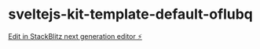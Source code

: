 # sveltejs-kit-template-default-oflubq

[Edit in StackBlitz next generation editor ⚡️](https://stackblitz.com/~/github.com/eltigerchino/sveltejs-kit-template-default-oflubq)